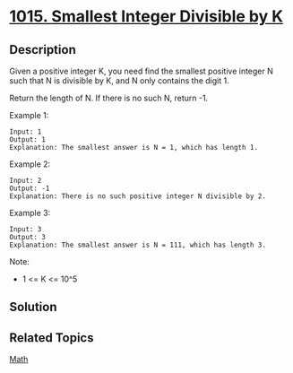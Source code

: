 # [1015. Smallest Integer Divisible by K](https://leetcode.com/problems/smallest-integer-divisible-by-k)

## Description

Given a positive integer K, you need find the smallest positive integer N such that N is divisible by K, and N only contains the digit 1.

Return the length of N.  If there is no such N, return -1.

Example 1:

```
Input: 1
Output: 1
Explanation: The smallest answer is N = 1, which has length 1.
```

Example 2:

```
Input: 2
Output: -1
Explanation: There is no such positive integer N divisible by 2.
```

Example 3:

```
Input: 3
Output: 3
Explanation: The smallest answer is N = 111, which has length 3.
```

Note:

- 1 <= K <= 10^5

## Solution

## Related Topics

[Math](https://leetcode.com/tag/math/) 
